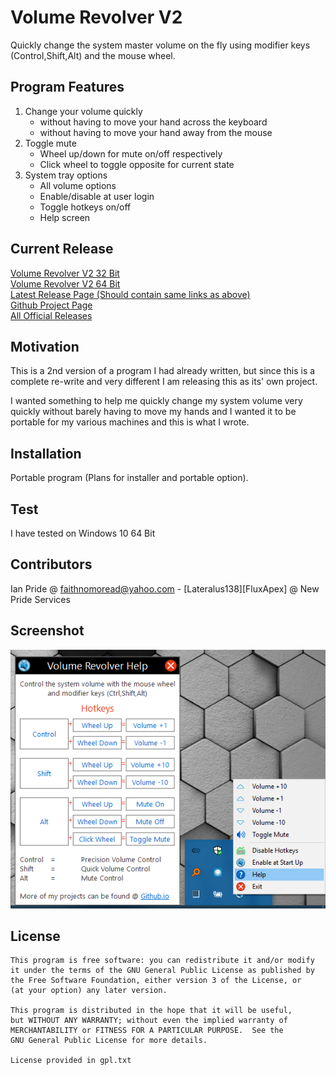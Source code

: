 # Volume Revolver V2
Quickly change the system master volume on the fly using modifier keys (Control,Shift,Alt) and the mouse wheel.

## Program Features
1.  Change your volume quickly
    - without having to move your hand across the keyboard
    - without having to move your hand away from the mouse
1. Toggle mute
    - Wheel up/down for mute on/off respectively
    - Click wheel to toggle opposite for current state
1. System tray options
    - All volume options
    - Enable/disable at user login
    - Toggle hotkeys on/off
    - Help screen

##  Current Release
[Volume Revolver V2 32 Bit](https://github.com/Lateralus138/Volume-RevolverV2/releases/download/2.11.5.18/Volume.Revolver.V2.32bit.exe)<br />
[Volume Revolver V2 64 Bit](https://github.com/Lateralus138/Volume-RevolverV2/releases/download/2.11.5.18/Volume.Revolver.V2.64bit.exe)<br />
[Latest Release Page (Should contain same links as above)](https://github.com/Lateralus138/Volume-RevolverV2/releases/latest)<br />
[Github Project Page](https://github.com/Lateralus138/Volume-RevolverV2)<br />
[All Official Releases](https://lateralus138.github.io)

##  Motivation
This is a 2nd version of a program I had already written, but since this is a complete re-write and very different I am releasing this as its' own project.

I wanted something to help me quickly change my system volume very quickly without barely having to move my hands and I wanted it to be portable for my various machines and this is what I wrote.  

## Installation
Portable program (Plans for installer and portable option).

## Test
I have tested on Windows 10 64 Bit

## Contributors
Ian Pride @ faithnomoread@yahoo.com - [Lateralus138][FluxApex] @ New Pride Services 

## Screenshot
![VR Screenshot](VR_screen.png?raw=true "Volume Revolver Screenshot")

## License

	This program is free software: you can redistribute it and/or modify
    it under the terms of the GNU General Public License as published by
    the Free Software Foundation, either version 3 of the License, or
    (at your option) any later version.

    This program is distributed in the hope that it will be useful,
    but WITHOUT ANY WARRANTY; without even the implied warranty of
    MERCHANTABILITY or FITNESS FOR A PARTICULAR PURPOSE.  See the
    GNU General Public License for more details.

	License provided in gpl.txt
